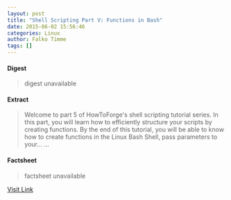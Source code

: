 ```yaml
---
layout: post
title: "Shell Scripting Part V: Functions in Bash"
date: 2015-06-02 15:56:46
categories: Linux
author: Falko Timme
tags: []
---
```



#### Digest
>digest unavailable

#### Extract
>Welcome to part 5 of HowToForge's shell scripting tutorial series. In this part, you will learn how to efficiently structure your scripts by creating functions. By the end of this tutorial, you will be able to know how to create functions in the Linux Bash Shell, pass parameters to your......

#### Factsheet
>factsheet unavailable

[Visit Link](https://www.linux.com/learn/tutorials/833418-shell-scripting-part-v-functions-in-bash/)


